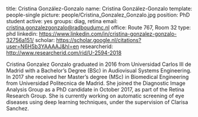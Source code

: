 title: Cristina González-Gonzalo
name: Cristina González-Gonzalo
template: people-single
picture: people/Cristina_Gonzalez_Gonzalo.jpg
position: PhD student
active: yes
groups: diag, retina
email: cristina.gonzalezgonzalo@radboudumc.nl
office: Route 767, Room 32
type: phd
linkedin: https://www.linkedin.com/in/cristina-gonzalez-gonzalo-32756a151/
scholar: https://scholar.google.nl/citations?user=N6H5b3YAAAAJ&hl=en
researcherid: http://www.researcherid.com/rid/U-2594-2018

Cristina Gonzalez Gonzalo graduated in 2016 from Universidad Carlos III de Madrid with a Bachelor’s Degree (BSc) in Audiovisual Systems Engineering. In 2017 she received her Master’s degree (MSc) in Biomedical Engineering from Universidad Politecnica de Madrid. She joined the Diagnostic Image Analysis Group as a PhD candidate in October 2017, as part of the Retina Research Group. She is currently working on automatic screening of eye diseases using deep learning techniques, under the supervision of Clarisa Sanchez.
